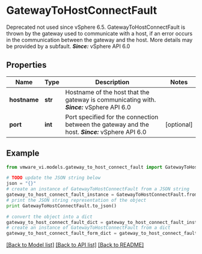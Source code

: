 # GatewayToHostConnectFault

Deprecated not used since vSphere 6.5.  GatewayToHostConnectFault is thrown by the gateway used to communicate with a host, if an error occurs in the communication between the gateway and the host.  More details may be provided by a subfault.  ***Since:*** vSphere API 6.0 

## Properties
Name | Type | Description | Notes
------------ | ------------- | ------------- | -------------
**hostname** | **str** | Hostname of the host that the gateway is communicating with.  ***Since:*** vSphere API 6.0  | 
**port** | **int** | Port specified for the connection between the gateway and the host.  ***Since:*** vSphere API 6.0  | [optional] 

## Example

```python
from vmware_vi.models.gateway_to_host_connect_fault import GatewayToHostConnectFault

# TODO update the JSON string below
json = "{}"
# create an instance of GatewayToHostConnectFault from a JSON string
gateway_to_host_connect_fault_instance = GatewayToHostConnectFault.from_json(json)
# print the JSON string representation of the object
print GatewayToHostConnectFault.to_json()

# convert the object into a dict
gateway_to_host_connect_fault_dict = gateway_to_host_connect_fault_instance.to_dict()
# create an instance of GatewayToHostConnectFault from a dict
gateway_to_host_connect_fault_form_dict = gateway_to_host_connect_fault.from_dict(gateway_to_host_connect_fault_dict)
```
[[Back to Model list]](../README.md#documentation-for-models) [[Back to API list]](../README.md#documentation-for-api-endpoints) [[Back to README]](../README.md)


